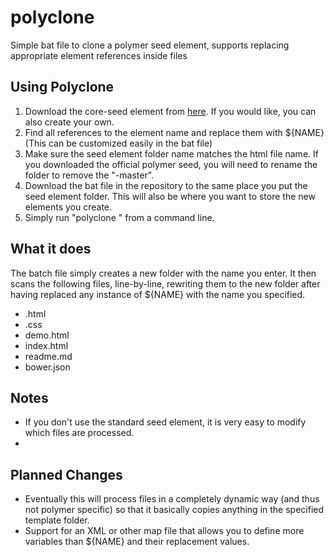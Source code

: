 polyclone
=========

Simple bat file to clone a polymer seed element, supports replacing appropriate element references inside files

Using Polyclone
-------

1. Download the core-seed element from [here](http://www.polymer-project.org/docs/start/reusableelements.html).  If you would like, you can also create your own.
2. Find all references to the element name and replace them with ${NAME} (This can be customized easily in the bat file)
3. Make sure the seed element folder name matches the html file name.  If you downloaded the official polymer seed, you will need to rename the folder to remove the "-master".
4. Download the bat file in the repository to the same place you put the seed element folder.  This will also be where you want to store the new elements you create.
5. Simply run "polyclone <new element name>" from a command line.


What it does
-------
The batch file simply creates a new folder with the name you enter.  It then scans the following files, line-by-line, rewriting them to the new folder after having replaced any instance of ${NAME} with the name you specified.

 - <element name>.html
 - <element name>.css
 - demo.html
 - index.html
 - readme.md
 - bower.json


Notes
-------
 - If you don't use the standard seed element, it is very easy to modify which files are processed.
 - 
 

Planned Changes
-------

 - Eventually this will process files in a completely dynamic way (and thus not polymer specific) so that it basically copies anything in the specified template folder.
 - Support for an XML or other map file that allows you to define more variables than ${NAME} and their replacement values.
